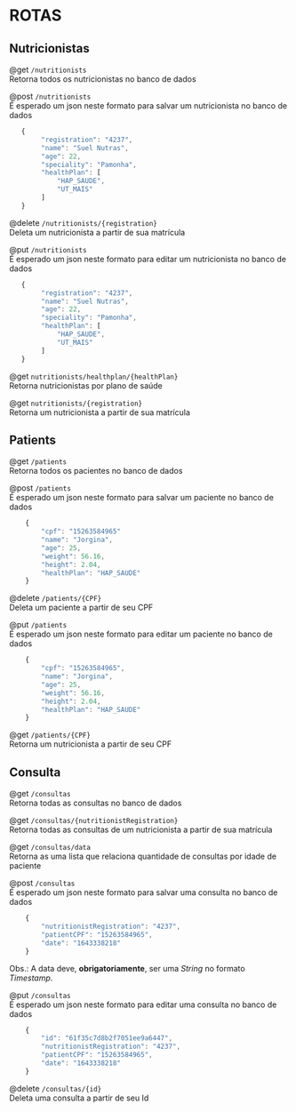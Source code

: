 # ROTAS 
## Nutricionistas 
@get `/nutritionists`\
Retorna todos os nutricionistas no banco de dados

@post `/nutritionists`\
É esperado um json neste formato para salvar um nutricionista no banco de dados
```js
   {
        "registration": "4237",
        "name": "Suel Nutras",
        "age": 22,
        "speciality": "Pamonha",
        "healthPlan": [
            "HAP_SAUDE",
            "UT_MAIS"
        ]
   }
```

@delete `/nutritionists/{registration}`\
Deleta um nutricionista a partir de sua matrícula

@put `/nutritionists`\
É esperado um json neste formato para editar um nutricionista no banco de dados
```js
   {
        "registration": "4237",
        "name": "Suel Nutras",
        "age": 22,
        "speciality": "Pamonha",
        "healthPlan": [
            "HAP_SAUDE",
            "UT_MAIS"
        ]
   }
```

@get `nutritionists/healthplan/{healthPlan}`\
Retorna nutricionistas por plano de saúde

@get `nutritionists/{registration}`\
Retorna um nutricionista a partir de sua matrícula


## Patients

@get `/patients`\
Retorna todos os pacientes no banco de dados

@post `/patients`\
É esperado um json neste formato para salvar um paciente no banco de dados
```js
    {
        "cpf": "15263584965"
        "name": "Jorgina",
        "age": 25,
        "weight": 56.16,
        "height": 2.04,
        "healthPlan": "HAP_SAUDE"
    }
```

@delete `/patients/{CPF}`\
Deleta um paciente a partir de seu CPF

@put `/patients`\
É esperado um json neste formato para editar um paciente no banco de dados
```js
    {
        "cpf": "15263584965",
        "name": "Jorgina",
        "age": 25,
        "weight": 56.16,
        "height": 2.04,
        "healthPlan": "HAP_SAUDE"
    }
```

@get `/patients/{CPF}`\
Retorna um nutricionista a partir de seu CPF


## Consulta

@get `/consultas`\
Retorna todas as consultas no banco de dados

@get `/consultas/{nutritionistRegistration}`\
Retorna todas as consultas de um nutricionista a partir de sua matrícula

@get `/consultas/data`\
Retorna as uma lista que relaciona quantidade de consultas por idade de paciente

@post `/consultas`\
É esperado um json neste formato para salvar uma consulta no banco de dados
```js
    {
        "nutritionistRegistration": "4237",
        "patientCPF": "15263584965",
        "date": "1643338218"
    }
```
Obs.: A data deve, **obrigatoriamente**, ser uma *String* no formato *Timestamp*.

@put `/consultas`\
É esperado um json neste formato para editar uma consulta no banco de dados
```js
    {
        "id": "61f35c7d8b2f7051ee9a6447",
        "nutritionistRegistration": "4237",
        "patientCPF": "15263584965",
        "date": "1643338218"
    }
```

@delete `/consultas/{id}`\
Deleta uma consulta a partir de seu Id










